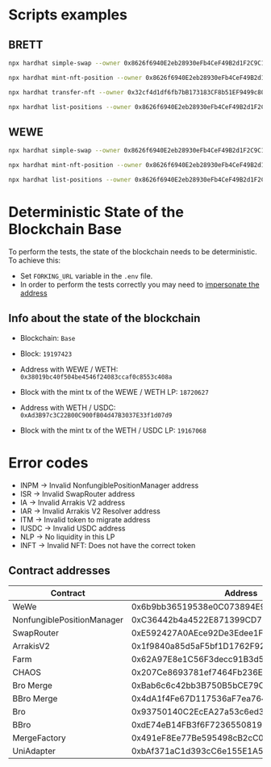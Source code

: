# Scripts examples

## BRETT

```bash
npx hardhat simple-swap --owner 0x8626f6940E2eb28930eFb4CeF49B2d1F2C9C1199 --asset 0x532f27101965dd16442E59d40670FaF5eBB142E4 --network localhost
```

```bash
npx hardhat mint-nft-position --owner 0x8626f6940E2eb28930eFb4CeF49B2d1F2C9C1199 --asset 0x532f27101965dd16442E59d40670FaF5eBB142E4 --network localhost
```

```bash
npx hardhat transfer-nft --owner 0x32cf4d1df6fb7bB173183CF8b51EF9499c803634 --newowner 0x8626f6940E2eb28930eFb4CeF49B2d1F2C9C1199 --tokenid 888441
```

```bash
npx hardhat list-positions --owner 0x8626f6940E2eb28930eFb4CeF49B2d1F2C9C1199 --network localhost
```

## WEWE

```bash
npx hardhat simple-swap --owner 0x8626f6940E2eb28930eFb4CeF49B2d1F2C9C1199 --network localhost
```

```bash
npx hardhat mint-nft-position --owner 0x8626f6940E2eb28930eFb4CeF49B2d1F2C9C1199 --network localhost
```

```bash
npx hardhat list-positions --owner 0x8626f6940E2eb28930eFb4CeF49B2d1F2C9C1199 --network localhost
```

# Deterministic State of the Blockchain Base

To perform the tests, the state of the blockchain needs to be deterministic. To achieve this:

- Set `FORKING_URL` variable in the `.env` file.
- In order to perform the tests correctly you may need to [impersonate the address](https://hardhat.org/hardhat-network/docs/guides/forking-other-networks#impersonating-accounts)

## Info about the state of the blockchain

- Blockchain: `Base`
- Block: `19197423`

- Address with WEWE / WETH: `0x38019bc40f504be4546f24083ccaf0c8553c408a`
- Block with the mint tx of the WEWE / WETH LP: `18720627`

- Address with WETH / USDC: `0xAd3B97c3C22B00C900fB04d47B3037E33f1d07d9`
- Block with the mint tx of the WETH / USDC LP: `19167068`

# Error codes

- INPM -> Invalid NonfungiblePositionManager address
- ISR -> Invalid SwapRouter address
- IA -> Invalid Arrakis V2 address
- IAR -> Invalid Arrakis V2 Resolver address
- ITM -> Invalid token to migrate address
- IUSDC -> Invalid USDC address
- NLP -> No liquidity in this LP
- INFT -> Invalid NFT: Does not have the correct token

## Contract addresses

| Contract                   | Address                                    | Network |
| -------------------------- | ------------------------------------------ | ------- |
| WeWe                       | 0x6b9bb36519538e0C073894E964E90172E1c0B41F | Base    |
| NonfungiblePositionManager | 0xC36442b4a4522E871399CD717aBDD847Ab11FE88 | Base    |
| SwapRouter                 | 0xE592427A0AEce92De3Edee1F18E0157C05861564 | Base    |
| ArrakisV2                  | 0x1f9840a85d5aF5bf1D1762F925BDADdC4201F984 | Base    |
| Farm                       | 0x62A97E8e1C56F3decc91B3d55ddcda466A967CB0 | Base    |
| CHAOS                      | 0x207Ce8693781ef7464Fb236Edf4d3617655675bd | Base    |
| Bro Merge                  | 0xBab6c6c42bb3B750B5bCE79C04677200644dbC2d | Base    |
| BBro Merge                 | 0x4dA1f4Fe67D117536aF7ea7641C729cd23d39fFd | Base    |
| Bro                        | 0x93750140C2EcEA27a53c6ed30380829607815A31 | Base    |
| BBro                       | 0xdE74eB14FB3f6F7236550819934065Acc9890622 | Base    |
| MergeFactory               | 0x491eF8Ee77Be595498cB2cC07145Df3e28776C23 | Base    |
| UniAdapter                 | 0xbAf371aC1d393cC6e155E1A51Ad8E9d7674151c5 | Base    |
